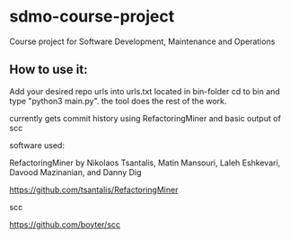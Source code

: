 # sdmo-course-project
Course project for Software Development, Maintenance and Operations

## How to use it:
Add your desired repo urls into urls.txt located in bin-folder
cd to bin and type "python3 main.py". the tool does the rest of the work.

currently gets commit history using RefactoringMiner and basic output of scc

software used:

RefactoringMiner by Nikolaos Tsantalis, Matin Mansouri, Laleh Eshkevari, Davood Mazinanian, and Danny Dig

https://github.com/tsantalis/RefactoringMiner

scc

https://github.com/boyter/scc